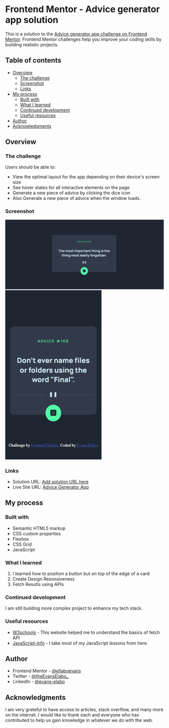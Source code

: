 # Frontend Mentor - Advice generator app solution

This is a solution to the [Advice generator app challenge on Frontend Mentor](https://www.frontendmentor.io/challenges/advice-generator-app-QdUG-13db). Frontend Mentor challenges help you improve your coding skills by building realistic projects.

## Table of contents

- [Overview](#overview)
  - [The challenge](#the-challenge)
  - [Screenshot](#screenshot)
  - [Links](#links)
- [My process](#my-process)
  - [Built with](#built-with)
  - [What I learned](#what-i-learned)
  - [Continued development](#continued-development)
  - [Useful resources](#useful-resources)
- [Author](#author)
- [Acknowledgments](#acknowledgments)


## Overview

### The challenge

Users should be able to:

- View the optimal layout for the app depending on their device's screen size
- See hover states for all interactive elements on the page
- Generate a new piece of advice by clicking the dice icon
- Also Generate a new piece of advice when the window loads.


### Screenshot

![image](./design/Frontend-Mentor-Advice-generator-app.png)
![image](./design/Frontend-Mentor-Advice-generator-app%20mobil.png)


### Links

- Solution URL: [Add solution URL here](https://www.frontendmentor.io/solutions/advice-generator-app-xahkdXYfbU)
- Live Site URL: [Advice Generator App](https://ellaboevans.github.io/Advice-Generator-App/)

## My process

### Built with

- Semantic HTML5 markup
- CSS custom properties
- Flexbox
- CSS Grid
- JavaScript

### What I learned

1. I learned how to position a button but on top of the edge of a card 
2. Create Design Resonsiveness
4. Fetch Resutls using APIs


### Continued development

I am still building more complex project to enhance my tech stack.
### Useful resources


- [W3schools](https://www.w3schools.com) - This website helped me to understand the basics of fetch API
- [JavaScript-info](https://www.javascript.info) - I take most of my JavaScript lessons from here. 

## Author

- Frontend Mentor - [@ellaboevans](https://www.frontendmentor.io/profile/eelabo)
- Twitter - [@theEvansElabo_](https://www.twitter.com/theevanselabo_)
- LinkedIn - [@evans-elabo](https://www.linkedin.com/in/evans-elabo)


## Acknowledgments

I am very grateful to have access to articles, stack overflow, and many more on the internet. I would like to thank each and everyone who has contributed to help us gain knowledge in whatever we do with the web.
